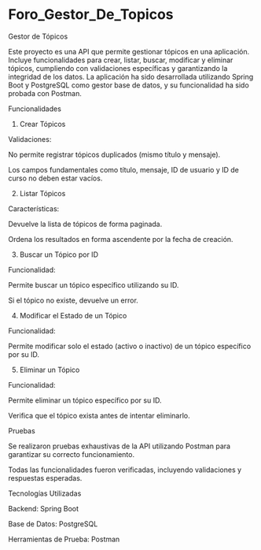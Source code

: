 # Foro_Gestor_De_Topicos

Gestor de Tópicos

Este proyecto es una API que permite gestionar tópicos en una aplicación. Incluye funcionalidades para crear, listar, buscar, modificar y eliminar tópicos, 
cumpliendo con validaciones específicas y garantizando la integridad de los datos. La aplicación ha sido desarrollada utilizando Spring Boot y PostgreSQL 
como gestor base de datos, y su funcionalidad ha sido probada con Postman.


Funcionalidades

1. Crear Tópicos

Validaciones:

No permite registrar tópicos duplicados (mismo título y mensaje).

Los campos fundamentales como título, mensaje, ID de usuario y ID de curso no deben estar vacíos.

2. Listar Tópicos

Características:

Devuelve la lista de tópicos de forma paginada.

Ordena los resultados en forma ascendente por la fecha de creación.

3. Buscar un Tópico por ID

Funcionalidad:

Permite buscar un tópico específico utilizando su ID.

Si el tópico no existe, devuelve un error.

4. Modificar el Estado de un Tópico

Funcionalidad:

Permite modificar solo el estado (activo o inactivo) de un tópico específico por su ID.

5. Eliminar un Tópico

Funcionalidad:

Permite eliminar un tópico específico por su ID.

Verifica que el tópico exista antes de intentar eliminarlo.

Pruebas

Se realizaron pruebas exhaustivas de la API utilizando Postman para garantizar su correcto funcionamiento.

Todas las funcionalidades fueron verificadas, incluyendo validaciones y respuestas esperadas.

Tecnologías Utilizadas

Backend: Spring Boot

Base de Datos: PostgreSQL

Herramientas de Prueba: Postman